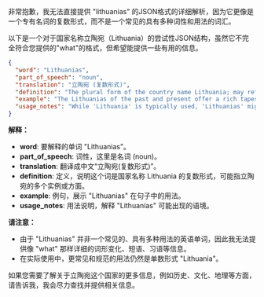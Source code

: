 非常抱歉，我无法直接提供 "lithuanias" 的JSON格式的详细解析，因为它更像是一个专有名词的复数形式，而不是一个常见的具有多种词性和用法的词汇。

以下是一个对于国家名称立陶宛（Lithuania）的尝试性JSON结构，虽然它不完全符合您提供的"what"的格式，但希望能提供一些有用的信息。

```json
{
  "word": "Lithuanias",
  "part_of_speech": "noun",
  "translation": "立陶宛 (复数形式)",
  "definition": "The plural form of the country name Lithuania; may refer to multiple instances or aspects of Lithuania.",
  "example": "The Lithuanias of the past and present offer a rich tapestry of culture and history.",
  "usage_notes": "While 'Lithuania' is typically used, 'Lithuanias' might appear in contexts discussing different periods, regions, or aspects of the country collectively."
}
```

**解释：**

*   **word**:  要解释的单词 "Lithuanias"。
*   **part\_of\_speech**:  词性，这里是名词 (noun)。
*   **translation**: 翻译成中文“立陶宛(复数形式)”。
*   **definition**:  定义，说明这个词是国家名称 Lithuania 的复数形式，可能指立陶宛的多个实例或方面。
*   **example**:  例句，展示 "Lithuanias" 在句子中的用法。
*   **usage\_notes**:  用法说明，解释 "Lithuanias" 可能出现的语境。

**请注意：**

*   由于 "Lithuanias" 并非一个常见的、具有多种用法的英语单词，因此我无法提供像 "what" 那样详细的词形变化、短语、习语等信息。
*   在实际使用中，更常见和规范的用法仍然是单数形式 "Lithuania"。

如果您需要了解关于立陶宛这个国家的更多信息，例如历史、文化、地理等方面，请告诉我，我会尽力查找并提供相关信息。 